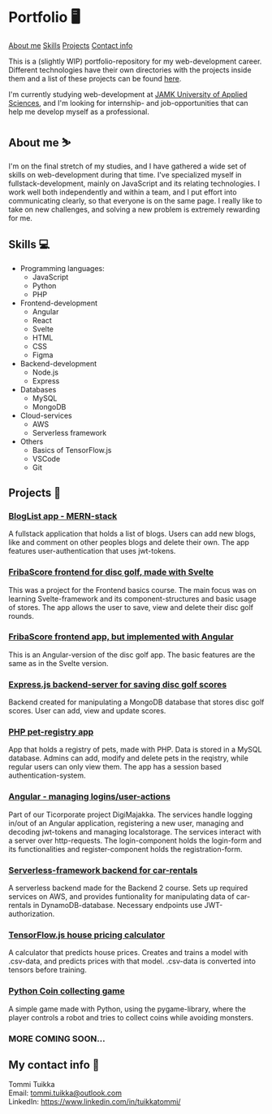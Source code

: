 # Portfolio 🖥️

[About me](#about-me-%EF%B8%8F)
[Skills](#skills-)
[Projects](#projects-)
[Contact info](#my-contact-info-)

This is a (slightly WIP) portfolio-repository for my web-development career. Different technologies have their own directories with the projects inside them and a list of these projects can be found [here](#projects-).

I'm currently studying web-development at [JAMK University of Applied Sciences](https://www.jamk.fi/en), and I'm looking for internship- and job-opportunities that can help me develop myself as a professional.

## About me ⛷️

I'm on the final stretch of my studies, and I have gathered a wide set of skills on web-development during that time. I've specialized myself in fullstack-development, mainly on JavaScript and its relating technologies. I work well both independently and within a team, and I put effort into communicating clearly, so that everyone is on the same page. I really like to take on new challenges, and solving a new problem is extremely rewarding for me.

## Skills 💻

- Programming languages:
  - JavaScript
  - Python
  - PHP
- Frontend-development
  - Angular
  - React
  - Svelte
  - HTML
  - CSS
  - Figma
- Backend-development
  - Node.js
  - Express
- Databases
  - MySQL
  - MongoDB
- Cloud-services
  - AWS
  - Serverless framework
- Others
  - Basics of TensorFlow.js
  - VSCode
  - Git

## Projects 🔧

### [BlogList app - MERN-stack](https://github.com/TuikkaTommi/portfolio/tree/main/React)

A fullstack application that holds a list of blogs. Users can add new blogs, like and comment on other peoples blogs and delete their own. The app features user-authentication that uses jwt-tokens.

### [FribaScore frontend for disc golf, made with Svelte](https://github.com/TuikkaTommi/portfolio/tree/main/Svelte/fribascore)

This was a project for the Frontend basics course. The main focus was on learning Svelte-framework and its component-structures and basic usage of stores. The app allows the user to save, view and delete their disc golf rounds.

### [FribaScore frontend app, but implemented with Angular](https://github.com/TuikkaTommi/portfolio/tree/main/Angular/fribascore)

This is an Angular-version of the disc golf app. The basic features are the same as in the Svelte version.

### [Express.js backend-server for saving disc golf scores](https://github.com/TuikkaTommi/portfolio/tree/main/Express/playerscorebackend)

Backend created for manipulating a MongoDB database that stores disc golf scores. User can add, view and update scores.

### [PHP pet-registry app](https://github.com/TuikkaTommi/portfolio/tree/main/PHP/lemmikkirekisteri)

App that holds a registry of pets, made with PHP. Data is stored in a MySQL database. Admins can add, modify and delete pets in the reqistry, while regular users can only view them. The app has a session based authentication-system. 

### [Angular - managing logins/user-actions](https://github.com/TuikkaTommi/portfolio/tree/main/Angular/logins)

Part of our Ticorporate project DigiMajakka. The services handle logging in/out of an Angular application, registering a new user, managing and decoding jwt-tokens and managing localstorage. The services interact with a server over http-requests. The login-component holds the login-form and its functionalities and register-component holds the registration-form.

### [Serverless-framework backend for car-rentals](https://github.com/TuikkaTommi/portfolio/tree/main/Serverless-AWS/car-rental-backend)

A serverless backend made for the Backend 2 course. Sets up required services on AWS, and provides funtionality for manipulating data of car-rentals in DynamoDB-database. Necessary endpoints use JWT-authorization.

### [TensorFlow.js house pricing calculator](https://github.com/TuikkaTommi/portfolio/tree/main/TensorFlow.js/house_pricing_calculator)

A calculator that predicts house prices. Creates and trains a model with .csv-data, and predicts prices with that model. .csv-data is converted into tensors before training.

### [Python Coin collecting game](https://github.com/TuikkaTommi/portfolio/tree/main/Python/RoboGame)

A simple game made with Python, using the pygame-library, where the player controls a robot and tries to collect coins while avoiding monsters. 

### MORE COMING SOON...

## My contact info 📱

Tommi Tuikka <br>
Email: tommi.tuikka@outlook.com <br>
LinkedIn: https://www.linkedin.com/in/tuikkatommi/
